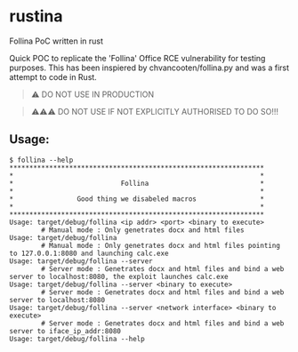 # rustina
Follina PoC written in rust

Quick POC to replicate the 'Follina' Office RCE vulnerability for testing purposes. This has been inspiered by chvancooten/follina.py and was a first attempt to code in Rust.

> ⚠ DO NOT USE IN PRODUCTION

> ⚠⚠⚠ DO NOT USE IF NOT EXPLICITLY AUTHORISED TO DO SO!!!

## Usage:

```
$ follina --help
****************************************************************
*                                                              *
*                           Follina                            *
*                                                              *
*                Good thing we disabeled macros                *
*                                                              *
****************************************************************
Usage: target/debug/follina <ip addr> <port> <binary to execute>
        # Manual mode : Only genetrates docx and html files
Usage: target/debug/follina
        # Manual mode : Only genetrates docx and html files pointing to 127.0.0.1:8080 and launching calc.exe
Usage: target/debug/follina --server
        # Server mode : Genetrates docx and html files and bind a web server to localhost:8080, the exploit launches calc.exe
Usage: target/debug/follina --server <binary to execute>
        # Server mode : Genetrates docx and html files and bind a web server to localhost:8080
Usage: target/debug/follina --server <network interface> <binary to execute>
        # Server mode : Genetrates docx and html files and bind a web server to iface_ip_addr:8080
Usage: target/debug/follina --help
```

